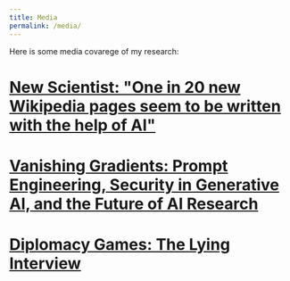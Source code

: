 ```yaml
---
title: Media
permalink: /media/
---
```


Here is some media covarege of my research:

# [New Scientist: "One in 20 new Wikipedia pages seem to be written with the help of AI"](https://www.newscientist.com/article/2454256-one-in-20-new-wikipedia-pages-seem-to-be-written-with-the-help-of-ai/)

# [Vanishing Gradients: Prompt Engineering, Security in Generative AI, and the Future of AI Research](https://vanishinggradients.fireside.fm/36)

# [Diplomacy Games: The Lying Interview](https://diplomacygames.com/the-lying-interview/)

